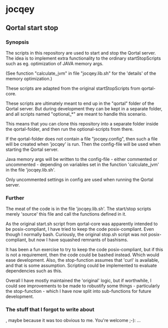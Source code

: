 # jocqey

## Qortal start stop

### Synopsis

The scripts in this repository are used to start and stop the Qortal server.
The idea is to implement extra functionality to the ordinary startStopScripts
such as eg. optimization of JAVA memory args.

(See function "calculate_jvm" in file "jocqey.lib.sh" for the 'details' of the memory optimization.)

These scripts are adapted from the original startStopScripts from qortal-core.

These scripts are ultimately meant to end up in the "qortal" folder of the Qortal server.
But during development they can be kept in a separate folder,
and all scripts named "optional_*" are meant to handle this scenario.

This means that you can clone this repository into a separate folder inside the qortal-folder,
and then run the optional-scripts from there.

If the qortal-folder does not contain a file "jocqey.config",
then such a file will be created when 'jocqey' is run.
Then the config-file will be used when starting the Qortal server.

Java memory args will be written to the config-file - either commented or uncommented -
depending on variables set in the function 'calculate_jvm' in the file 'jocqey.lib.sh'.

Only uncommented settings in config are used when running the Qortal server.

### Further

The meat of the code is in the file 'jocqey.lib.sh'.
The start/stop scripts merely 'source' this file and call the functions defined in it.

As the original start.sh script from qortal-core was apparently intended to be posix-compliant,
I have tried to keep the code posix-compliant. Even though I normally bash.
Curiously, the original stop.sh script was not posix-compliant,
but now I have squashed remnants of bashisms.

It has been a fun exercise to try to keep the code posix-compliant, but if this is not a requirement,
then the code could be bashed instead. Which would ease development.
Also, the stop-function assumes that 'curl' is available, and that is some assumption.
Scripting could be implemented to evaluate dependencies such as this.

Overall I have mostly maintained the 'original' logic, but if worthwhile,
I could see improvements to be made to robustify some things -
particularly the stop-function - which I have now split into sub-functions for future development.

### The stuff that I forgot to write about

, maybe because it was too obvious to me.
You're welcome ;-):
...
